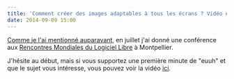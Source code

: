 ```yaml
---
title: 'Comment créer des images adaptables à tous les écrans ? Vidéo en ligne'
date: 2014-09-09 15:00
---
```


[Comme je l'ai mentionné auparavant](../../fr/blog/conference-rmll-images-responsives), en juillet j'ai donné une conférence aux [Rencontres Mondiales du Logiciel Libre](https://2014.rmll.info/) à Montpellier.

J'hésite au début, mais si vous supportez une première minute de "euuh" et que le sujet vous intéresse, vous pouvez voir la vidéo [ici](http://video.rmll.info/videos/image-responsives-nouveaux-traitements-dimages-par-noeuds-et-graphs/).
